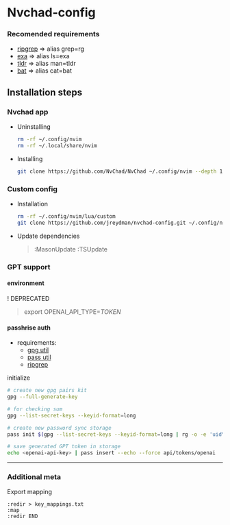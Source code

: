 # Nvchad-config

### Recomended requirements
 * [ripgrep](https://github.com/BurntSushi/ripgrep) => alias grep=rg
 * [exa](https://github.com/ogham/exa) => alias ls=exa
 * [tldr](https://github.com/tldr-pages/tldr) => alias man=tldr
 * [bat](https://github.com/sharkdp/bat) => alias cat=bat

## Installation steps

### Nvchad app
* Uninstalling
    ```bash
    rm -rf ~/.config/nvim
    rm -rf ~/.local/share/nvim
    ```

* Installing
    ```bash
    git clone https://github.com/NvChad/NvChad ~/.config/nvim --depth 1
    ```

### Custom config
* Installation
    ```bash
    rm -rf ~/.config/nvim/lua/custom
    git clone https://github.com/jreydman/nvchad-config.git ~/.config/nvim/lua/custom
    ```
* Update dependencies
    > :MasonUpdate
    > :TSUpdate

### GPT support
#### environment
! DEPRECATED
> export OPENAI_API_TYPE=_TOKEN_

#### passhrise auth
 * requirements:
    * [gpg util](https://gnupg.org)
    * [pass util](https://www.passwordstore.org)
    * [ripgrep](#recomended-requirements)

initialize
```bash
# create new gpg pairs kit
gpg --full-generate-key

# for checking sum
gpg --list-secret-keys --keyid-format=long

# create new password sync storage
pass init $(gpg --list-secret-keys --keyid-format=long | rg -o -e 'uid\s+[^\n]+' | rg -o -e '<([^>]+)>' --replace '$1')

# save generated GPT token in storage
echo <openai-api-key> | pass insert --echo --force api/tokens/openai
```

---

### Additional meta

Export mapping
```vim
:redir > key_mappings.txt
:map
:redir END
```
